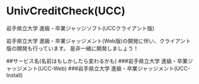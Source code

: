 # UnivCreditCheck(UCC)
岩手県立大学 進級・卒業ジャッジソフト(UCCクライアント版)

岩手県立大学 進級・卒業ジャッジメント(Web版)の開発に伴い、クライアント版の開発も行っています。
是非一緒に開発しましょう！

##サービス名(名前はもしかしたら変わるかも)
###岩手県立大学 進級・卒業ジャッジメント(UCC-Web)
###岩手県立大学 進級・卒業ジャッジメント(UCC-Install)
